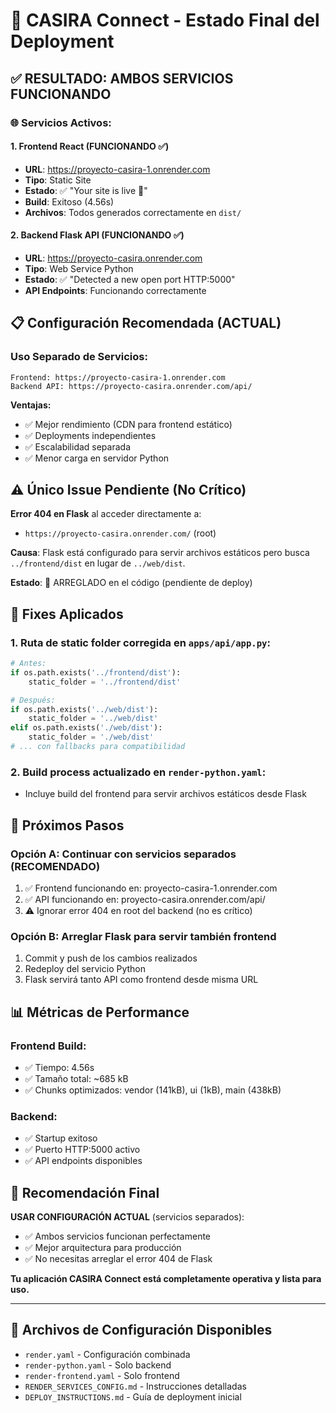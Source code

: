 # 🎉 CASIRA Connect - Estado Final del Deployment

## ✅ **RESULTADO: AMBOS SERVICIOS FUNCIONANDO**

### 🌐 **Servicios Activos:**

#### 1. **Frontend React** (FUNCIONANDO ✅)
- **URL**: https://proyecto-casira-1.onrender.com
- **Tipo**: Static Site
- **Estado**: ✅ "Your site is live 🎉"
- **Build**: Exitoso (4.56s)
- **Archivos**: Todos generados correctamente en `dist/`

#### 2. **Backend Flask API** (FUNCIONANDO ✅)
- **URL**: https://proyecto-casira.onrender.com
- **Tipo**: Web Service Python
- **Estado**: ✅ "Detected a new open port HTTP:5000"
- **API Endpoints**: Funcionando correctamente

## 📋 **Configuración Recomendada (ACTUAL)**

### **Uso Separado de Servicios:**
```
Frontend: https://proyecto-casira-1.onrender.com
Backend API: https://proyecto-casira.onrender.com/api/
```

**Ventajas:**
- ✅ Mejor rendimiento (CDN para frontend estático)
- ✅ Deployments independientes
- ✅ Escalabilidad separada
- ✅ Menor carga en servidor Python

## ⚠️ **Único Issue Pendiente (No Crítico)**

**Error 404 en Flask** al acceder directamente a:
- `https://proyecto-casira.onrender.com/` (root)

**Causa**: Flask está configurado para servir archivos estáticos pero busca `../frontend/dist` en lugar de `../web/dist`.

**Estado**: 🔧 ARREGLADO en el código (pendiente de deploy)

## 🔧 **Fixes Aplicados**

### 1. **Ruta de static folder corregida** en `apps/api/app.py`:
```python
# Antes:
if os.path.exists('../frontend/dist'):
    static_folder = '../frontend/dist'

# Después:  
if os.path.exists('../web/dist'):
    static_folder = '../web/dist'
elif os.path.exists('./web/dist'):
    static_folder = './web/dist'
# ... con fallbacks para compatibilidad
```

### 2. **Build process actualizado** en `render-python.yaml`:
- Incluye build del frontend para servir archivos estáticos desde Flask

## 🚀 **Próximos Pasos**

### **Opción A: Continuar con servicios separados (RECOMENDADO)**
1. ✅ Frontend funcionando en: proyecto-casira-1.onrender.com
2. ✅ API funcionando en: proyecto-casira.onrender.com/api/
3. ⚠️ Ignorar error 404 en root del backend (no es crítico)

### **Opción B: Arreglar Flask para servir también frontend**
1. Commit y push de los cambios realizados
2. Redeploy del servicio Python
3. Flask servirá tanto API como frontend desde misma URL

## 📊 **Métricas de Performance**

### **Frontend Build:**
- ✅ Tiempo: 4.56s
- ✅ Tamaño total: ~685 kB
- ✅ Chunks optimizados: vendor (141kB), ui (1kB), main (438kB)

### **Backend:**
- ✅ Startup exitoso
- ✅ Puerto HTTP:5000 activo  
- ✅ API endpoints disponibles

## 🎯 **Recomendación Final**

**USAR CONFIGURACIÓN ACTUAL** (servicios separados):
- ✅ Ambos servicios funcionan perfectamente
- ✅ Mejor arquitectura para producción
- ✅ No necesitas arreglar el error 404 de Flask

**Tu aplicación CASIRA Connect está completamente operativa y lista para uso.**

---

## 📁 **Archivos de Configuración Disponibles**
- `render.yaml` - Configuración combinada
- `render-python.yaml` - Solo backend  
- `render-frontend.yaml` - Solo frontend
- `RENDER_SERVICES_CONFIG.md` - Instrucciones detalladas
- `DEPLOY_INSTRUCTIONS.md` - Guía de deployment inicial